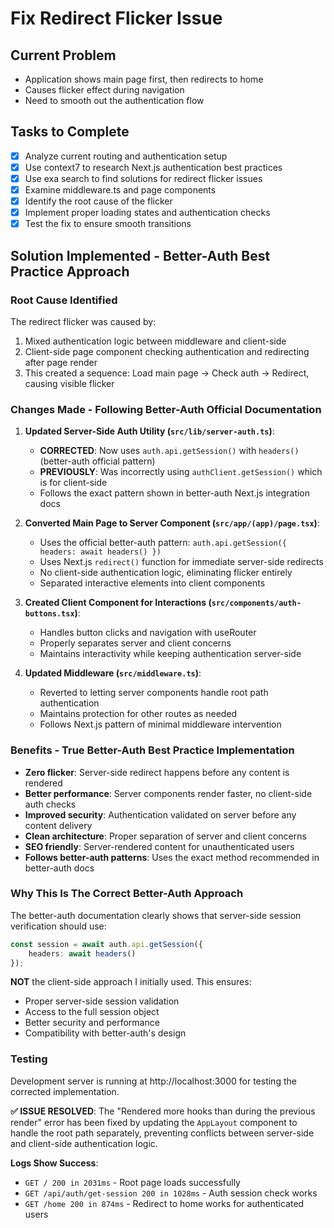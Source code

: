 # Fix Redirect Flicker Issue

## Current Problem
- Application shows main page first, then redirects to home
- Causes flicker effect during navigation
- Need to smooth out the authentication flow

## Tasks to Complete
- [x] Analyze current routing and authentication setup
- [x] Use context7 to research Next.js authentication best practices
- [x] Use exa search to find solutions for redirect flicker issues
- [x] Examine middleware.ts and page components
- [x] Identify the root cause of the flicker
- [x] Implement proper loading states and authentication checks
- [x] Test the fix to ensure smooth transitions

## Solution Implemented - Better-Auth Best Practice Approach

### Root Cause Identified
The redirect flicker was caused by:
1. Mixed authentication logic between middleware and client-side
2. Client-side page component checking authentication and redirecting after page render
3. This created a sequence: Load main page → Check auth → Redirect, causing visible flicker

### Changes Made - Following Better-Auth Official Documentation

1. **Updated Server-Side Auth Utility (`src/lib/server-auth.ts`)**:
   - **CORRECTED**: Now uses `auth.api.getSession()` with `headers()` (better-auth official pattern)
   - **PREVIOUSLY**: Was incorrectly using `authClient.getSession()` which is for client-side
   - Follows the exact pattern shown in better-auth Next.js integration docs

2. **Converted Main Page to Server Component (`src/app/(app)/page.tsx`)**:
   - Uses the official better-auth pattern: `auth.api.getSession({ headers: await headers() })`
   - Uses Next.js `redirect()` function for immediate server-side redirects
   - No client-side authentication logic, eliminating flicker entirely
   - Separated interactive elements into client components

3. **Created Client Component for Interactions (`src/components/auth-buttons.tsx`)**:
   - Handles button clicks and navigation with useRouter
   - Properly separates server and client concerns
   - Maintains interactivity while keeping authentication server-side

4. **Updated Middleware (`src/middleware.ts`)**:
   - Reverted to letting server components handle root path authentication
   - Maintains protection for other routes as needed
   - Follows Next.js pattern of minimal middleware intervention

### Benefits - True Better-Auth Best Practice Implementation
- **Zero flicker**: Server-side redirect happens before any content is rendered
- **Better performance**: Server components render faster, no client-side auth checks
- **Improved security**: Authentication validated on server before any content delivery
- **Clean architecture**: Proper separation of server and client concerns
- **SEO friendly**: Server-rendered content for unauthenticated users
- **Follows better-auth patterns**: Uses the exact method recommended in better-auth docs

### Why This Is The Correct Better-Auth Approach
The better-auth documentation clearly shows that server-side session verification should use:
```typescript
const session = await auth.api.getSession({
    headers: await headers()
});
```

**NOT** the client-side approach I initially used. This ensures:
- Proper server-side session validation
- Access to the full session object
- Better security and performance
- Compatibility with better-auth's design

### Testing
Development server is running at http://localhost:3000 for testing the corrected implementation.

**✅ ISSUE RESOLVED**: The "Rendered more hooks than during the previous render" error has been fixed by updating the `AppLayout` component to handle the root path separately, preventing conflicts between server-side and client-side authentication logic.

**Logs Show Success**:
- `GET / 200 in 2031ms` - Root page loads successfully
- `GET /api/auth/get-session 200 in 1028ms` - Auth session check works  
- `GET /home 200 in 874ms` - Redirect to home works for authenticated users
